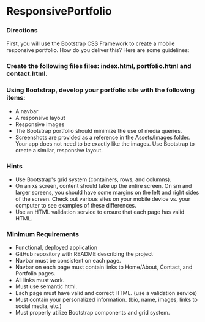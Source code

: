 # ResponsivePortfolio

### Directions

First, you will use the Bootstrap CSS Framework to create a mobile responsive portfolio. How do you deliver this? Here are some guidelines:

### Create the following files files: index.html, portfolio.html and contact.html.

### Using Bootstrap, develop your portfolio site with the following items:

- A navbar
- A responsive layout
- Responsive images
- The Bootstrap portfolio should minimize the use of media queries.
- Screenshots are provided as a reference in the Assets/Images folder. Your app does not need to be exactly like the images. Use Bootstrap to create a similar, responsive layout.

### Hints

- Use Bootstrap's grid system (containers, rows, and columns).
- On an xs screen, content should take up the entire screen. On sm and larger screens, you should have some margins on the left and right sides of the screen. Check out various sites on your mobile device vs. your computer to see examples of these differences.
- Use an HTML validation service to ensure that each page has valid HTML.

### Minimum Requirements

- Functional, deployed application
- GitHub repository with README describing the project
- Navbar must be consistent on each page.
- Navbar on each page must contain links to Home/About, Contact, and Portfolio pages.
- All links must work.
- Must use semantic html.
- Each page must have valid and correct HTML. (use a validation service)
- Must contain your personalized information. (bio, name, images, links to social media, etc.)
- Must properly utilize Bootstrap components and grid system.
